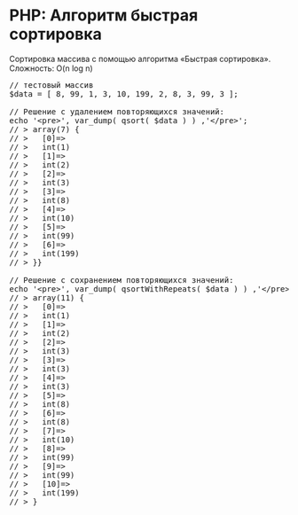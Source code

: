 # PHP: Алгоритм быстрая сортировка
Сортировка массива с помощью алгоритма «Быстрая сортировка».
Сложность: O(n log n)
<pre>
// тестовый массив
$data = [ 8, 99, 1, 3, 10, 199, 2, 8, 3, 99, 3 ]; 

// Решение с удалением повторяющихся значений:
echo '&lt;pre&gt;', var_dump( qsort( $data ) ) ,'&lt;/pre&gt;';
// &gt; array(7) {
// &gt;   [0]=&gt;
// &gt;   int(1)
// &gt;   [1]=&gt;
// &gt;   int(2)
// &gt;   [2]=&gt;
// &gt;   int(3)
// &gt;   [3]=&gt;
// &gt;   int(8)
// &gt;   [4]=&gt;
// &gt;   int(10)
// &gt;   [5]=&gt;
// &gt;   int(99)
// &gt;   [6]=&gt;
// &gt;   int(199)
// &gt; }}

// Решение с сохранением повторяющихся значений:
echo '&lt;pre&gt;', var_dump( qsortWithRepeats( $data ) ) ,'&lt;/pre&gt;';
// &gt; array(11) {
// &gt;   [0]=&gt;
// &gt;   int(1)
// &gt;   [1]=&gt;
// &gt;   int(2)
// &gt;   [2]=&gt;
// &gt;   int(3)
// &gt;   [3]=&gt;
// &gt;   int(3)
// &gt;   [4]=&gt;
// &gt;   int(3)
// &gt;   [5]=&gt;
// &gt;   int(8)
// &gt;   [6]=&gt;
// &gt;   int(8)
// &gt;   [7]=&gt;
// &gt;   int(10)
// &gt;   [8]=&gt;
// &gt;   int(99)
// &gt;   [9]=&gt;
// &gt;   int(99)
// &gt;   [10]=&gt;
// &gt;   int(199)
// &gt; }

</pre>
